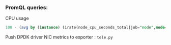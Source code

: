 ### PromQL queries:
CPU usage
```sql
100 - (avg by (instance) (irate(node_cpu_seconds_total{job="node",mode="idle"}[5m])) * 100)
```
Push DPDK driver NIC metrics to exporter : `tele.py`

